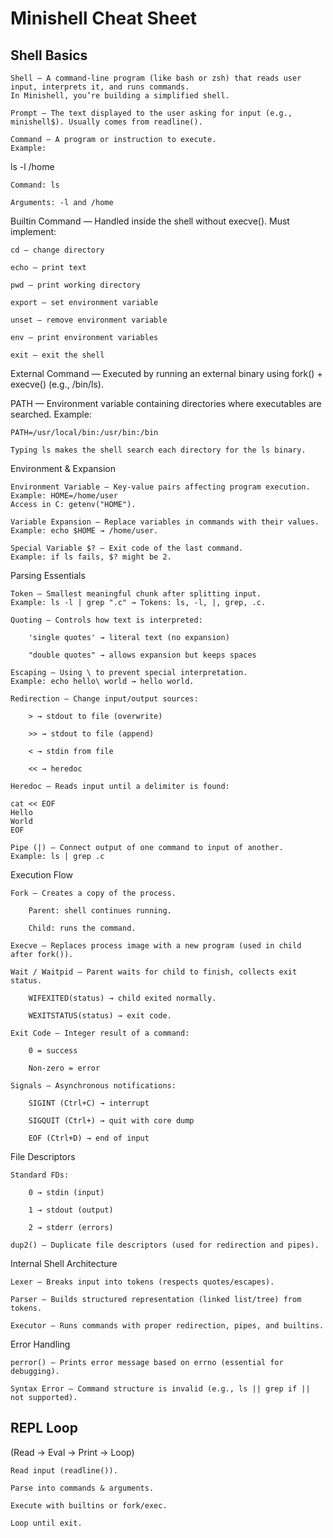 # Minishell Cheat Sheet
## Shell Basics

    Shell — A command-line program (like bash or zsh) that reads user input, interprets it, and runs commands.
    In Minishell, you’re building a simplified shell.

    Prompt — The text displayed to the user asking for input (e.g., minishell$). Usually comes from readline().

    Command — A program or instruction to execute.
    Example:

ls -l /home

    Command: ls

    Arguments: -l and /home

Builtin Command — Handled inside the shell without execve().
Must implement:

    cd — change directory

    echo — print text

    pwd — print working directory

    export — set environment variable

    unset — remove environment variable

    env — print environment variables

    exit — exit the shell

External Command — Executed by running an external binary using fork() + execve() (e.g., /bin/ls).

PATH — Environment variable containing directories where executables are searched.
Example:

    PATH=/usr/local/bin:/usr/bin:/bin

    Typing ls makes the shell search each directory for the ls binary.

Environment & Expansion

    Environment Variable — Key-value pairs affecting program execution.
    Example: HOME=/home/user
    Access in C: getenv("HOME").

    Variable Expansion — Replace variables in commands with their values.
    Example: echo $HOME → /home/user.

    Special Variable $? — Exit code of the last command.
    Example: if ls fails, $? might be 2.

Parsing Essentials

    Token — Smallest meaningful chunk after splitting input.
    Example: ls -l | grep ".c" → Tokens: ls, -l, |, grep, .c.

    Quoting — Controls how text is interpreted:

        'single quotes' → literal text (no expansion)

        "double quotes" → allows expansion but keeps spaces

    Escaping — Using \ to prevent special interpretation.
    Example: echo hello\ world → hello world.

    Redirection — Change input/output sources:

        > → stdout to file (overwrite)

        >> → stdout to file (append)

        < → stdin from file

        << → heredoc

    Heredoc — Reads input until a delimiter is found:

    cat << EOF
    Hello
    World
    EOF

    Pipe (|) — Connect output of one command to input of another.
    Example: ls | grep .c

Execution Flow

    Fork — Creates a copy of the process.

        Parent: shell continues running.

        Child: runs the command.

    Execve — Replaces process image with a new program (used in child after fork()).

    Wait / Waitpid — Parent waits for child to finish, collects exit status.

        WIFEXITED(status) → child exited normally.

        WEXITSTATUS(status) → exit code.

    Exit Code — Integer result of a command:

        0 = success

        Non-zero = error

    Signals — Asynchronous notifications:

        SIGINT (Ctrl+C) → interrupt

        SIGQUIT (Ctrl+) → quit with core dump

        EOF (Ctrl+D) → end of input

File Descriptors

    Standard FDs:

        0 → stdin (input)

        1 → stdout (output)

        2 → stderr (errors)

    dup2() — Duplicate file descriptors (used for redirection and pipes).

Internal Shell Architecture

    Lexer — Breaks input into tokens (respects quotes/escapes).

    Parser — Builds structured representation (linked list/tree) from tokens.

    Executor — Runs commands with proper redirection, pipes, and builtins.

Error Handling

    perror() — Prints error message based on errno (essential for debugging).

    Syntax Error — Command structure is invalid (e.g., ls || grep if || not supported).

## REPL Loop

(Read → Eval → Print → Loop)

    Read input (readline()).

    Parse into commands & arguments.

    Execute with builtins or fork/exec.

    Loop until exit.